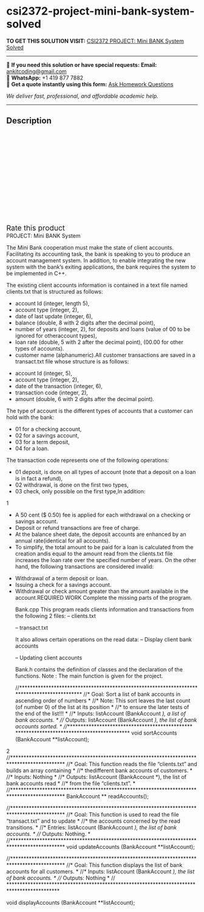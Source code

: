 # csi2372-project-mini-bank-system-solved
**TO GET THIS SOLUTION VISIT:** [CSI2372 PROJECT: Mini BANK System Solved](https://www.ankitcodinghub.com/product/csi2372-project-mini-bank-system-solved/)


---

📩 **If you need this solution or have special requests:** **Email:** ankitcoding@gmail.com  
📱 **WhatsApp:** +1 419 877 7882  
📄 **Get a quote instantly using this form:** [Ask Homework Questions](https://www.ankitcodinghub.com/services/ask-homework-questions/)

*We deliver fast, professional, and affordable academic help.*

---

<h2>Description</h2>



<div class="kk-star-ratings kksr-auto kksr-align-center kksr-valign-top" data-payload="{&quot;align&quot;:&quot;center&quot;,&quot;id&quot;:&quot;91548&quot;,&quot;slug&quot;:&quot;default&quot;,&quot;valign&quot;:&quot;top&quot;,&quot;ignore&quot;:&quot;&quot;,&quot;reference&quot;:&quot;auto&quot;,&quot;class&quot;:&quot;&quot;,&quot;count&quot;:&quot;0&quot;,&quot;legendonly&quot;:&quot;&quot;,&quot;readonly&quot;:&quot;&quot;,&quot;score&quot;:&quot;0&quot;,&quot;starsonly&quot;:&quot;&quot;,&quot;best&quot;:&quot;5&quot;,&quot;gap&quot;:&quot;4&quot;,&quot;greet&quot;:&quot;Rate this product&quot;,&quot;legend&quot;:&quot;0\/5 - (0 votes)&quot;,&quot;size&quot;:&quot;24&quot;,&quot;title&quot;:&quot;CSI2372 PROJECT: Mini BANK System Solved&quot;,&quot;width&quot;:&quot;0&quot;,&quot;_legend&quot;:&quot;{score}\/{best} - ({count} {votes})&quot;,&quot;font_factor&quot;:&quot;1.25&quot;}">

<div class="kksr-stars">

<div class="kksr-stars-inactive">
            <div class="kksr-star" data-star="1" style="padding-right: 4px">


<div class="kksr-icon" style="width: 24px; height: 24px;"></div>
        </div>
            <div class="kksr-star" data-star="2" style="padding-right: 4px">


<div class="kksr-icon" style="width: 24px; height: 24px;"></div>
        </div>
            <div class="kksr-star" data-star="3" style="padding-right: 4px">


<div class="kksr-icon" style="width: 24px; height: 24px;"></div>
        </div>
            <div class="kksr-star" data-star="4" style="padding-right: 4px">


<div class="kksr-icon" style="width: 24px; height: 24px;"></div>
        </div>
            <div class="kksr-star" data-star="5" style="padding-right: 4px">


<div class="kksr-icon" style="width: 24px; height: 24px;"></div>
        </div>
    </div>

<div class="kksr-stars-active" style="width: 0px;">
            <div class="kksr-star" style="padding-right: 4px">


<div class="kksr-icon" style="width: 24px; height: 24px;"></div>
        </div>
            <div class="kksr-star" style="padding-right: 4px">


<div class="kksr-icon" style="width: 24px; height: 24px;"></div>
        </div>
            <div class="kksr-star" style="padding-right: 4px">


<div class="kksr-icon" style="width: 24px; height: 24px;"></div>
        </div>
            <div class="kksr-star" style="padding-right: 4px">


<div class="kksr-icon" style="width: 24px; height: 24px;"></div>
        </div>
            <div class="kksr-star" style="padding-right: 4px">


<div class="kksr-icon" style="width: 24px; height: 24px;"></div>
        </div>
    </div>
</div>


<div class="kksr-legend" style="font-size: 19.2px;">
            <span class="kksr-muted">Rate this product</span>
    </div>
    </div>
<div class="page" title="Page 1">
<div class="layoutArea">
<div class="column">
PROJECT: Mini BANK System

The Mini Bank cooperation must make the state of client accounts. Facilitating its accounting task, the bank is speaking to you to produce an account management system. In addition, to enable integrating the new system with the bank’s exiting applications, the bank requires the system to be implemented in C++.

The existing client accounts information is contained in a text file named clients.txt that is structured as follows:

<ul>
<li>account Id (integer, length 5),</li>
<li>account type (integer, 2),</li>
<li>date of last update (integer, 6),</li>
<li>balance (double, 8 with 2 digits after the decimal point),</li>
<li>number of years (integer, 2), for deposits and loans (value of 00 to be ignored for otheraccount types),</li>
<li>loan rate (double, 5 with 2 after the decimal point), (00.00 for other types of accounts).</li>
<li>customer name (alphanumeric).All customer transactions are saved in a transact.txt file whose structure is as follows:</li>
</ul>
<ul>
<li>account Id (integer, 5),</li>
<li>account type (integer, 2),</li>
<li>date of the transaction (integer, 6),</li>
<li>transaction code (integer, 2),</li>
<li>amount (double, 6 with 2 digits after the decimal point).</li>
</ul>
The type of account is the different types of accounts that a customer can hold with the bank:

<ul>
<li>01 for a checking account,</li>
<li>02 for a savings account,</li>
<li>03 for a term deposit,</li>
<li>04 for a loan.</li>
</ul>
The transaction code represents one of the following operations:

<ul>
<li>01 deposit, is done on all types of account (note that a deposit on a loan is in fact a refund),</li>
<li>02 withdrawal, is done on the first two types,</li>
<li>03 check, only possible on the first type,In addition:</li>
</ul>
</div>
</div>
<div class="layoutArea">
<div class="column">
1

</div>
</div>
</div>
<div class="page" title="Page 2">
<div class="layoutArea">
<div class="column">
<ul>
<li>A 50 cent ($ 0.50) fee is applied for each withdrawal on a checking or savings account.</li>
<li>Deposit or refund transactions are free of charge.</li>
<li>At the balance sheet date, the deposit accounts are enhanced by an annual rate(identical for all accounts).</li>
<li>To simplify, the total amount to be paid for a loan is calculated from the creation andis equal to the amount read from the clients.txt file increases the loan rate over the specified number of years.
On the other hand, the following transactions are considered invalid:
</li>
</ul>
<ul>
<li>Withdrawal of a term deposit or loan.</li>
<li>Issuing a check for a savings account.</li>
<li>Withdrawal or check amount greater than the amount available in the account.REQUIRED WORK
Complete the missing parts of the program.

Bank.cpp This program reads clients information and transactions from the following 2 files: – clients.txt

– transact.txt

It also allows certain operations on the read data: – Display client bank accounts

– Updating client accounts

Bank.h contains the definition of classes and the declaration of the functions. Note : The main function is given for the project.

//******************************************************************************************** //* Goal: Sort a list of bank accounts in ascending order of numbers * //* Note: This sort leaves the last count (of number 0) of the list at its position * //* to ensure the later tests of the end of the list!!! * //* Inputs: listAccount (BankAccount *), a list of bank accounts. * //* Outputs: listAccount (BankAccount *), the list of bank accounts sorted. * //************************************************ ******************************************* void sortAccounts (BankAccount **listAccount);
</li>
</ul>
</div>
</div>
<div class="layoutArea">
<div class="column">
2

</div>
</div>
</div>
<div class="page" title="Page 3">
<div class="layoutArea">
<div class="column">
//******************************************************************************************** //* Goal: This function reads the file “clients.txt” and builds an array containing * //* thedifferent bank accounts of customers. * //* Inputs: Nothing * //* Outputs: listAccount (BankAccount *), the list of bank accounts read * //* from the file “clients.txt”. * //******************************************************************************************** BankAccount ** readAccounts();

//******************************************************************************************** //* Goal: This function is used to read the file “transact.txt” and to update * //* the accounts concerned by the read transitions. * //* Entries: listAccount (BankAccount *), the list of bank accounts. * //* Outputs: Nothing. * //******************************************************************************************** void updateAccounts (BankAccount **listAccount);

//******************************************************************************************** //* Goal: This function displays the list of bank accounts for all customers. * //* Inputs: listAccount (BankAccount *), the list of bank accounts. * //* Outputs: Nothing * // *******************************************************************************************

void displayAccounts (BankAccount **listAccount);

</div>
</div>
</div>
